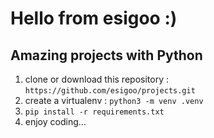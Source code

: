 # Hello from **esigoo** :)
## Amazing projects with Python
1. clone or download this repository : `https://github.com/esigoo/projects.git`
2. create a virtualenv : `python3 -m venv .venv`
3. `pip install -r requirements.txt`
4. enjoy coding...
